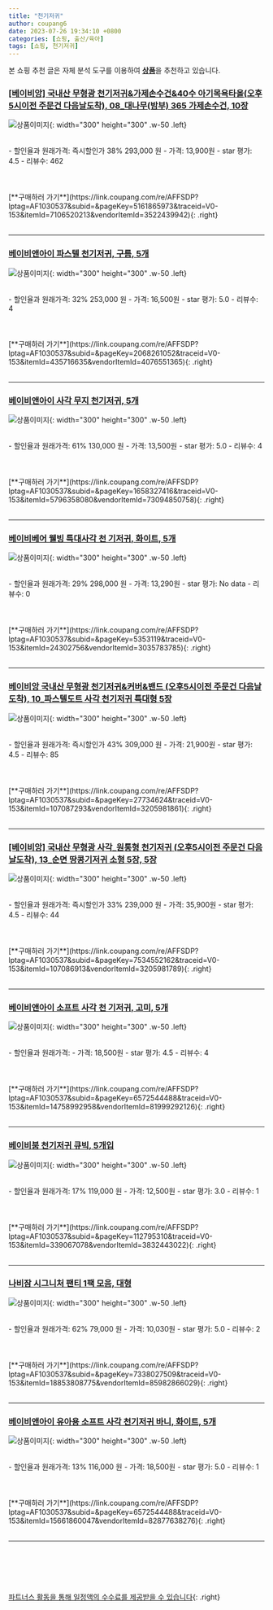 ```yaml
---
title: "천기저귀"
author: coupang6
date: 2023-07-26 19:34:10 +0800
categories: [쇼핑, 출산/육아]
tags: [쇼핑, 천기저귀]
---
```


본 쇼핑 추천 글은 자체 분석 도구를 이용하여 [**상품**](https://link.coupang.com/a/bao1ui)을 추천하고 있습니다.

### [[베이비앙] 국내산 무형광 천기저귀&가제손수건&40수 아기목욕타올(오후5시이전 주문건 다음날도착), 08_대나무(밤부) 365 가제손수건, 10장](https://link.coupang.com/re/AFFSDP?lptag=AF1030537&subid=&pageKey=5161865973&traceid=V0-153&itemId=7106520213&vendorItemId=3522439942)

![상품이미지](https://thumbnail10.coupangcdn.com/thumbnails/remote/230x230ex/image/vendor_inventory/images/2018/01/31/15/1/35b46aed-a4e4-4a33-9ead-fd0abb299564.jpg){: width="300" height="300" .w-50 .left}


<br>
- 할인율과 원래가격: 즉시할인가 38%  293,000   원
- 가격: 13,900원
- star 평가: 4.5
- 리뷰수: 462
<br>
<br>
<br>
<br>
[**구매하러 가기**](https://link.coupang.com/re/AFFSDP?lptag=AF1030537&subid=&pageKey=5161865973&traceid=V0-153&itemId=7106520213&vendorItemId=3522439942){: .right}
<br>
<br>

---

### [베이비앤아이 파스텔 천기저귀, 구름, 5개](https://link.coupang.com/re/AFFSDP?lptag=AF1030537&subid=&pageKey=2068261052&traceid=V0-153&itemId=435716635&vendorItemId=4076551365)

![상품이미지](https://thumbnail9.coupangcdn.com/thumbnails/remote/230x230ex/image/retail/images/3068257598944-39432743-d07a-43d6-a9dc-d52664310fae.jpg){: width="300" height="300" .w-50 .left}


<br>
- 할인율과 원래가격: 32%  253,000   원
- 가격: 16,500원
- star 평가: 5.0
- 리뷰수: 4
<br>
<br>
<br>
<br>
[**구매하러 가기**](https://link.coupang.com/re/AFFSDP?lptag=AF1030537&subid=&pageKey=2068261052&traceid=V0-153&itemId=435716635&vendorItemId=4076551365){: .right}
<br>
<br>

---

### [베이비앤아이 사각 무지 천기저귀, 5개](https://link.coupang.com/re/AFFSDP?lptag=AF1030537&subid=&pageKey=1658327416&traceid=V0-153&itemId=5796358080&vendorItemId=73094850758)

![상품이미지](https://thumbnail8.coupangcdn.com/thumbnails/remote/230x230ex/image/rs_quotation_api/wrlzgyog/754a1a251c644e078be8be3a6fe95d16.jpg){: width="300" height="300" .w-50 .left}


<br>
- 할인율과 원래가격: 61%  130,000   원
- 가격: 13,500원
- star 평가: 5.0
- 리뷰수: 4
<br>
<br>
<br>
<br>
[**구매하러 가기**](https://link.coupang.com/re/AFFSDP?lptag=AF1030537&subid=&pageKey=1658327416&traceid=V0-153&itemId=5796358080&vendorItemId=73094850758){: .right}
<br>
<br>

---

### [베이비베어 웰빙 특대사각 천 기저귀, 화이트, 5개](https://link.coupang.com/re/AFFSDP?lptag=AF1030537&subid=&pageKey=5353119&traceid=V0-153&itemId=24302756&vendorItemId=3035783785)

![상품이미지](https://thumbnail10.coupangcdn.com/thumbnails/remote/230x230ex/image/retail/images/2016/07/13/11/6/8161dc44-687d-421e-8c0c-ca154bf6990d.jpg){: width="300" height="300" .w-50 .left}


<br>
- 할인율과 원래가격: 29%  298,000   원
- 가격: 13,290원
- star 평가: No data
- 리뷰수: 0
<br>
<br>
<br>
<br>
[**구매하러 가기**](https://link.coupang.com/re/AFFSDP?lptag=AF1030537&subid=&pageKey=5353119&traceid=V0-153&itemId=24302756&vendorItemId=3035783785){: .right}
<br>
<br>

---

### [베이비앙 국내산 무형광 천기저귀&커버&밴드 (오후5시이전 주문건 다음날도착), 10_파스텔도트 사각 천기저귀 특대형 5장](https://link.coupang.com/re/AFFSDP?lptag=AF1030537&subid=&pageKey=27734624&traceid=V0-153&itemId=107087293&vendorItemId=3205981861)

![상품이미지](https://thumbnail8.coupangcdn.com/thumbnails/remote/230x230ex/image/vendor_inventory/1b09/c20f92685fa5e4103560d79dbfcbb4f4b73271e27377c01d369e87a18a75.jpg){: width="300" height="300" .w-50 .left}


<br>
- 할인율과 원래가격: 즉시할인가 43%  309,000   원
- 가격: 21,900원
- star 평가: 4.5
- 리뷰수: 85
<br>
<br>
<br>
<br>
[**구매하러 가기**](https://link.coupang.com/re/AFFSDP?lptag=AF1030537&subid=&pageKey=27734624&traceid=V0-153&itemId=107087293&vendorItemId=3205981861){: .right}
<br>
<br>

---

### [[베이비앙] 국내산 무형광 사각_원통형 천기저귀 (오후5시이전 주문건 다음날도착), 13_순면 땅콩기저귀 소형 5장, 5장](https://link.coupang.com/re/AFFSDP?lptag=AF1030537&subid=&pageKey=7534552162&traceid=V0-153&itemId=107086913&vendorItemId=3205981789)

![상품이미지](https://thumbnail10.coupangcdn.com/thumbnails/remote/230x230ex/image/vendor_inventory/images/2018/02/23/9/3/9383a95c-e940-401b-9aa8-65cb113c9d88.jpg){: width="300" height="300" .w-50 .left}


<br>
- 할인율과 원래가격: 즉시할인가 33%  239,000   원
- 가격: 35,900원
- star 평가: 4.5
- 리뷰수: 44
<br>
<br>
<br>
<br>
[**구매하러 가기**](https://link.coupang.com/re/AFFSDP?lptag=AF1030537&subid=&pageKey=7534552162&traceid=V0-153&itemId=107086913&vendorItemId=3205981789){: .right}
<br>
<br>

---

### [베이비앤아이 소프트 사각 천 기저귀, 고미, 5개](https://link.coupang.com/re/AFFSDP?lptag=AF1030537&subid=&pageKey=6572544488&traceid=V0-153&itemId=14758992958&vendorItemId=81999292126)

![상품이미지](https://thumbnail8.coupangcdn.com/thumbnails/remote/230x230ex/image/rs_quotation_api/ty5psmpg/19712f19ef62474a819ef58cda1bae22.jpg){: width="300" height="300" .w-50 .left}


<br>
- 할인율과 원래가격: 
- 가격: 18,500원
- star 평가: 4.5
- 리뷰수: 4
<br>
<br>
<br>
<br>
[**구매하러 가기**](https://link.coupang.com/re/AFFSDP?lptag=AF1030537&subid=&pageKey=6572544488&traceid=V0-153&itemId=14758992958&vendorItemId=81999292126){: .right}
<br>
<br>

---

### [베이비붐 천기저귀 큐빅, 5개입](https://link.coupang.com/re/AFFSDP?lptag=AF1030537&subid=&pageKey=112795310&traceid=V0-153&itemId=339067078&vendorItemId=3832443022)

![상품이미지](https://thumbnail6.coupangcdn.com/thumbnails/remote/230x230ex/image/retail/images/2018/07/23/13/0/40dbc42a-d1e1-49eb-be7c-12f9b97fd888.jpg){: width="300" height="300" .w-50 .left}


<br>
- 할인율과 원래가격: 17%  119,000   원
- 가격: 12,500원
- star 평가: 3.0
- 리뷰수: 1
<br>
<br>
<br>
<br>
[**구매하러 가기**](https://link.coupang.com/re/AFFSDP?lptag=AF1030537&subid=&pageKey=112795310&traceid=V0-153&itemId=339067078&vendorItemId=3832443022){: .right}
<br>
<br>

---

### [나비잠 시그니처 팬티 1팩 모음, 대형](https://link.coupang.com/re/AFFSDP?lptag=AF1030537&subid=&pageKey=7338027509&traceid=V0-153&itemId=18853808775&vendorItemId=85982866029)

![상품이미지](https://thumbnail9.coupangcdn.com/thumbnails/remote/230x230ex/image/vendor_inventory/3048/eaae173df700143e43f9853ce518d3ad68afc3e82009a47c7462b726ffe5.jpg){: width="300" height="300" .w-50 .left}


<br>
- 할인율과 원래가격: 62%  79,000   원
- 가격: 10,030원
- star 평가: 5.0
- 리뷰수: 2
<br>
<br>
<br>
<br>
[**구매하러 가기**](https://link.coupang.com/re/AFFSDP?lptag=AF1030537&subid=&pageKey=7338027509&traceid=V0-153&itemId=18853808775&vendorItemId=85982866029){: .right}
<br>
<br>

---

### [베이비앤아이 유아용 소프트 사각 천기저귀 바니, 화이트, 5개](https://link.coupang.com/re/AFFSDP?lptag=AF1030537&subid=&pageKey=6572544488&traceid=V0-153&itemId=15661860047&vendorItemId=82877638276)

![상품이미지](https://thumbnail6.coupangcdn.com/thumbnails/remote/230x230ex/image/rs_quotation_api/szbamoie/1c44a433278942e29915687ee193b75a.jpg){: width="300" height="300" .w-50 .left}


<br>
- 할인율과 원래가격: 13%  116,000   원
- 가격: 18,500원
- star 평가: 5.0
- 리뷰수: 1
<br>
<br>
<br>
<br>
[**구매하러 가기**](https://link.coupang.com/re/AFFSDP?lptag=AF1030537&subid=&pageKey=6572544488&traceid=V0-153&itemId=15661860047&vendorItemId=82877638276){: .right}
<br>
<br>

---
<br><br><br><br><br> [파트너스 활동을 통해 일정액의 수수료를 제공받을 수 있습니다](https://link.coupang.com/a/bao1ui){: .right}